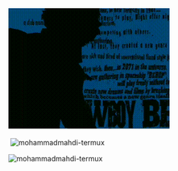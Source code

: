 <img src="https://github.com/mohammadmahdi-termux/mohammadmahdi-termux/blob/main/VID_20230101_154051_056.gif"/>




<p>&nbsp;<img align="center" src="https://github-readme-stats.vercel.app/api?username=mohammadmahdi-termux&show_icons=true&locale=en&theme=dark" alt="mohammadmahdi-termux" /></p>

<p><img align="center" src="https://github-readme-streak-stats.herokuapp.com/?user=mohammadmahdi-termux&theme=dark" alt="mohammadmahdi-termux" /></p>

